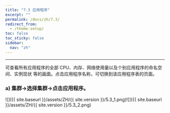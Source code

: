 ```yaml
---
title: "7.3 应用程序"
excerpt: ""
permalink: /docs/zh/7.3/
redirect_from:
  - /theme-setup/
toc: false
toc_sticky: false
sidebar:
  nav: "zh"
---
```


---
可查看所有应用程序的全部 CPU、内存、网络使用量以及个别应用程序的命名空间、实例现状 等的画面。点击应用程序名称，可切换到该应用程序表的页面。

### a\) 集群→选择集群→点击应用程序。
![]({{ site.baseurl }}/assets/ZH/{{ site.version }}/5.3_1.png)![]({{ site.baseurl }}/assets/ZH/{{ site.version }}/5.3_2.png)
